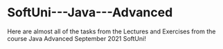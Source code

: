 # SoftUni---Java---Advanced
Here are almost all of the tasks from the Lectures and Exercises from the course Java Advanced September 2021 SoftUni!
